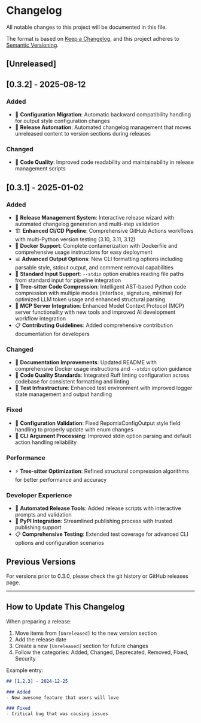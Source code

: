 # Changelog

All notable changes to this project will be documented in this file.

The format is based on [Keep a Changelog](https://keepachangelog.com/en/1.0.0/),
and this project adheres to [Semantic Versioning](https://semver.org/spec/v2.0.0.html).

## [Unreleased]

## [0.3.2] - 2025-08-12

### Added
- 🔄 **Configuration Migration**: Automatic backward compatibility handling for output style configuration changes
- 🚀 **Release Automation**: Automated changelog management that moves unreleased content to version sections during releases

### Changed
- 🧹 **Code Quality**: Improved code readability and maintainability in release management scripts
## [0.3.1] - 2025-01-02

### Added
- 🚀 **Release Management System**: Interactive release wizard with automated changelog generation and multi-step validation
- 🏗️ **Enhanced CI/CD Pipeline**: Comprehensive GitHub Actions workflows with multi-Python version testing (3.10, 3.11, 3.12)
- 🐳 **Docker Support**: Complete containerization with Dockerfile and comprehensive usage instructions for easy deployment
- 📊 **Advanced Output Options**: New CLI formatting options including parsable style, stdout output, and comment removal capabilities
- 🔧 **Standard Input Support**: `--stdin` option enables reading file paths from standard input for pipeline integration
- 🌳 **Tree-sitter Code Compression**: Intelligent AST-based Python code compression with multiple modes (interface, signature, minimal) for optimized LLM token usage and enhanced structural parsing
- 🤖 **MCP Server Integration**: Enhanced Model Context Protocol (MCP) server functionality with new tools and improved AI development workflow integration
- 📋 **Contributing Guidelines**: Added comprehensive contribution documentation for developers

### Changed  
- 📖 **Documentation Improvements**: Updated README with comprehensive Docker usage instructions and `--stdin` option guidance
- 🎯 **Code Quality Standards**: Integrated Ruff linting configuration across codebase for consistent formatting and linting
- 🧪 **Test Infrastructure**: Enhanced test environment with improved logger state management and output handling

### Fixed
- 🐛 **Configuration Validation**: Fixed RepomixConfigOutput style field handling to properly update with enum changes
- 🔧 **CLI Argument Processing**: Improved stdin option parsing and default action handling reliability

### Performance
- ⚡ **Tree-sitter Optimization**: Refined structural compression algorithms for better performance and accuracy

### Developer Experience
- 🤖 **Automated Release Tools**: Added release scripts with interactive prompts and validation
- 🔐 **PyPI Integration**: Streamlined publishing process with trusted publishing support
- 📋 **Comprehensive Testing**: Extended test coverage for advanced CLI options and configuration scenarios

## Previous Versions

For versions prior to 0.3.0, please check the git history or GitHub releases page.

---

## How to Update This Changelog

When preparing a release:

1. Move items from `[Unreleased]` to the new version section
2. Add the release date 
3. Create a new `[Unreleased]` section for future changes
4. Follow the categories: Added, Changed, Deprecated, Removed, Fixed, Security

Example entry:
```markdown
## [1.2.3] - 2024-12-25

### Added
- New awesome feature that users will love

### Fixed  
- Critical bug that was causing issues
```